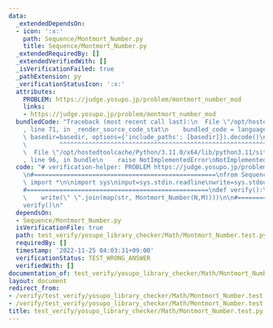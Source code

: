 ```yaml
---
data:
  _extendedDependsOn:
  - icon: ':x:'
    path: Sequence/Montmort_Number.py
    title: Sequence/Montmort_Number.py
  _extendedRequiredBy: []
  _extendedVerifiedWith: []
  _isVerificationFailed: true
  _pathExtension: py
  _verificationStatusIcon: ':x:'
  attributes:
    PROBLEM: https://judge.yosupo.jp/problem/montmort_number_mod
    links:
    - https://judge.yosupo.jp/problem/montmort_number_mod
  bundledCode: "Traceback (most recent call last):\n  File \"/opt/hostedtoolcache/Python/3.11.0/x64/lib/python3.11/site-packages/onlinejudge_verify/documentation/build.py\"\
    , line 71, in _render_source_code_stat\n    bundled_code = language.bundle(stat.path,\
    \ basedir=basedir, options={'include_paths': [basedir]}).decode()\n          \
    \         ^^^^^^^^^^^^^^^^^^^^^^^^^^^^^^^^^^^^^^^^^^^^^^^^^^^^^^^^^^^^^^^^^^^^^^^^^^^^^^^^^\n\
    \  File \"/opt/hostedtoolcache/Python/3.11.0/x64/lib/python3.11/site-packages/onlinejudge_verify/languages/python.py\"\
    , line 96, in bundle\n    raise NotImplementedError\nNotImplementedError\n"
  code: "# verification-helper: PROBLEM https://judge.yosupo.jp/problem/montmort_number_mod\n\
    \n#==================================================\nfrom Sequence.Montmort_Number\
    \ import *\n\nimport sys\ninput=sys.stdin.readline\nwrite=sys.stdout.write\n\n\
    #==================================================\ndef verify():\n    N,M=map(int,input().split())\n\
    \    write(\" \".join(map(str, Montmort_Number(N,M))))\n\n#==================================================\n\
    verify()\n"
  dependsOn:
  - Sequence/Montmort_Number.py
  isVerificationFile: true
  path: test_verify/yosupo_library_checker/Math/Montmort_Number.test.py
  requiredBy: []
  timestamp: '2022-11-25 04:03:31+09:00'
  verificationStatus: TEST_WRONG_ANSWER
  verifiedWith: []
documentation_of: test_verify/yosupo_library_checker/Math/Montmort_Number.test.py
layout: document
redirect_from:
- /verify/test_verify/yosupo_library_checker/Math/Montmort_Number.test.py
- /verify/test_verify/yosupo_library_checker/Math/Montmort_Number.test.py.html
title: test_verify/yosupo_library_checker/Math/Montmort_Number.test.py
---
```

